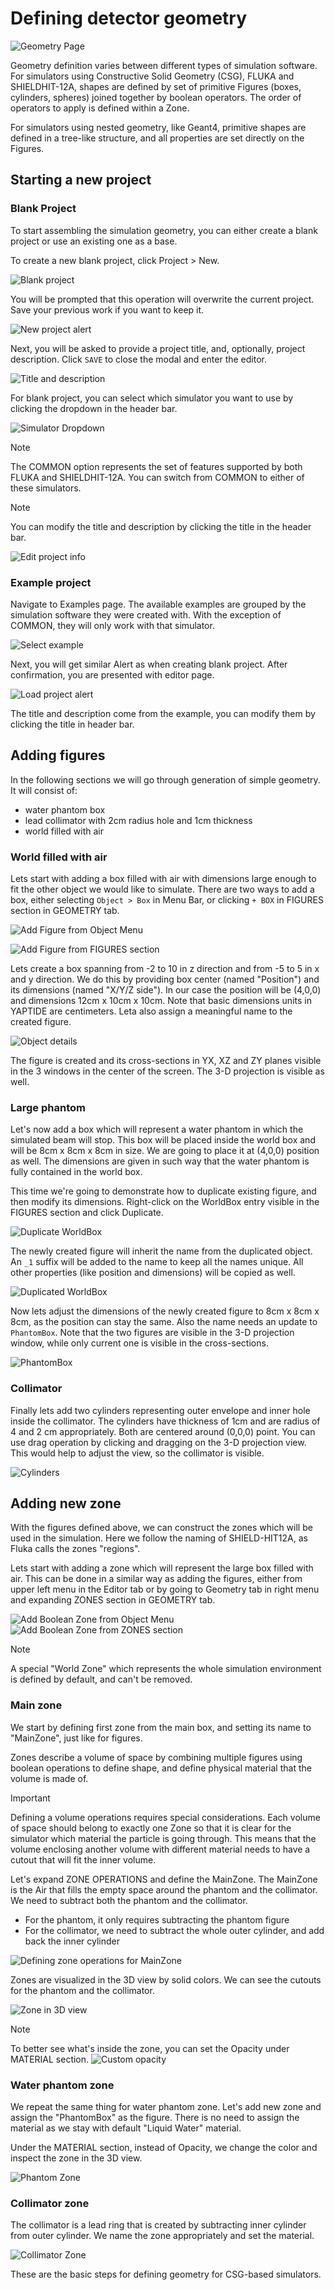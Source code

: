 # Defining detector geometry

![Geometry Page](assets/geometry/geometry.png)

Geometry definition varies between different types of simulation software. For simulators using Constructive Solid Geometry (CSG), FLUKA and SHIELDHIT-12A,
shapes are defined by set of primitive Figures (boxes, cylinders, spheres) joined together by boolean operators. The order of operators to apply is defined
within a Zone.

For simulators using nested geometry, like Geant4, primitive shapes are defined in a tree-like structure, and all properties are set directly on the Figures.

## Starting a new project

### Blank Project

To start assembling the simulation geometry, you can either create a blank project or use an existing one as a base.

To create a new blank project, click Project > New.

![Blank project](assets/geometry/blank_project.png)

You will be prompted that this operation will overwrite the current project. Save your previous work if you want to keep it.

![New project alert](assets/geometry/new_project_alert.png)

Next, you will be asked to provide a project title, and, optionally, project description. Click `SAVE` to close the modal and enter the editor.

![Title and description](assets/geometry/project_info.png)

For blank project, you can select which simulator you want to use by clicking the dropdown in the header bar.

![Simulator Dropdown](assets/geometry/select_simulator.gif)

> [!NOTE]
> The COMMON option represents the set of features supported by both FLUKA and SHIELDHIT-12A. You can switch from COMMON
> to either of these simulators.

> [!NOTE]
> You can modify the title and description by clicking the title in the header bar.
>
> ![Edit project info](assets/geometry/edit_project_info.gif)

### Example project

Navigate to Examples page. The available examples are grouped by the simulation software they were created with.
With the exception of COMMON, they will only work with that simulator.

![Select example](assets/geometry/examples.png)

Next, you will get similar Alert as when creating blank project. After confirmation, you are presented with editor page.

![Load project alert](assets/geometry/load_project_alert.png)

The title and description come from the example, you can modify them by clicking the title in header bar.

## Adding figures

In the following sections we will go through generation of simple geometry. It will consist of:

- water phantom box
- lead collimator with 2cm radius hole and 1cm thickness
- world filled with air

### World filled with air

Lets start with adding a box filled with air with dimensions large enough to fit the other object we would like to simulate.
There are two ways to add a box, either selecting `Object > Box` in Menu Bar, or clicking `+ BOX` in FIGURES section in GEOMETRY tab.

![Add Figure from Object Menu](assets/geometry/menu_object_add.png)

![Add Figure from FIGURES section](assets/geometry/figures_add.png)

Lets create a box spanning from -2 to 10 in z direction and from -5 to 5 in x and y direction.
We do this by providing box center (named "Position") and its dimensions (named "X/Y/Z side").
In our case the position will be (4,0,0)  and dimensions 12cm x 10cm x 10cm.
Note that basic dimensions units in YAPTIDE are centimeters.
Leta also assign a meaningful name to the created figure.

![Object details](assets/geometry/object_details.png)

The figure is created and its cross-sections in YX, XZ and ZY planes visible in the 3 windows in the center of the screen. 
The 3-D projection is visible as well.

### Large phantom 

Let's now add a box which will represent a water phantom in which the simulated beam will stop.
This box will be placed inside the world box and will be 8cm x 8cm x 8cm in size.
We are going to place it at (4,0,0) position as well.
The dimensions are given in such way that the water phantom is fully contained in the world box.

This time we're going to demonstrate how to duplicate existing figure, and then modify its dimensions.
Right-click on the WorldBox entry visible in the FIGURES section and click Duplicate.

![Duplicate WorldBox](assets/geometry/duplicate.png)

The newly created figure will inherit the name from the duplicated object. An `_1` suffix will be added to the name to keep all the names unique.
All other properties (like position and dimensions) will be copied as well.

![Duplicated WorldBox](assets/geometry/duplicated.png)

Now lets adjust the dimensions of the newly created figure to 8cm x 8cm x 8cm, as the position can stay the same.
Also the name needs an update to `PhantomBox`.
Note that the two figures are visible in the 3-D projection window, while only current one is visible in the cross-sections.

![PhantomBox](assets/geometry/phantom_box.png)

### Collimator

Finally lets add two cylinders representing outer envelope and inner hole inside the collimator.
The cylinders have thickness of 1cm and are radius of 4 and 2 cm appropriately.
Both are centered around (0,0,0) point.
You can use drag operation by clicking and dragging on the 3-D projection view. This would help to adjust the view, so the collimator is visible.

![Cylinders](assets/geometry/cylinders.png)

## Adding new zone

With the figures defined above, we can construct the zones which will be used in the simulation.
Here we follow the naming of SHIELD-HIT12A, as Fluka calls the zones "regions".

Lets start with adding a zone which will represent the large box filled with air.
This can be done in a similar way as adding the figures, either from upper left menu in the Editor tab
or by going to Geometry tab in right menu and expanding ZONES section in GEOMETRY tab.


![Add Boolean Zone from Object Menu](assets/geometry/menu_boolean_zone_add.png)
![Add Boolean Zone from ZONES section](assets/geometry/boolean_zone_add.png)

> [!NOTE]
> A special "World Zone" which represents the whole simulation environment is defined by default, and can't be removed.

### Main zone

We start by defining first zone from the main box, and setting its name to "MainZone", just like for figures.

Zones describe a volume of space by combining multiple figures using boolean operations to define shape,
and define physical material that the volume is made of.

> [!IMPORTANT]
> Defining a volume operations requires special considerations. Each volume of space should belong to exactly
> one Zone so that it is clear for the simulator which material the particle is going through.
> This means that the volume enclosing another volume with different material needs to have a cutout that will fit the inner volume.

Let's expand ZONE OPERATIONS and define the MainZone.
The MainZone is the Air that fills the empty space around the phantom and the collimator.
We need to subtract both the phantom and the collimator.
- For the phantom, it only requires subtracting the phantom figure
- For the collimator, we need to subtract the whole outer cylinder, and add back the inner cylinder

![Defining zone operations for MainZone](assets/geometry/zone_operations.gif)

Zones are visualized in the 3D view by solid colors. We can see the cutouts for the phantom and the collimator.

![Zone in 3D view](assets/geometry/zone_vis.png)

> [!NOTE]
> To better see what's inside the zone, you can set the Opacity under MATERIAL section.
> ![Custom opacity](assets/geometry/custom_opacity.png)

### Water phantom zone

We repeat the same thing for water phantom zone. Let's add new zone and assign the "PhantomBox" as the figure.
There is no need to assign the material as we stay with default "Liquid Water" material.

Under the MATERIAL section, instead of Opacity, we change the color and inspect the zone in the 3D view.

![Phantom Zone](assets/geometry/phantom_zone.png)

### Collimator zone

The collimator is a lead ring that is created by subtracting inner cylinder from outer cylinder.
We name the zone appropriately and set the material.

![Collimator Zone](assets/geometry/collimator_zone.png)

These are the basic steps for defining geometry for CSG-based simulators.